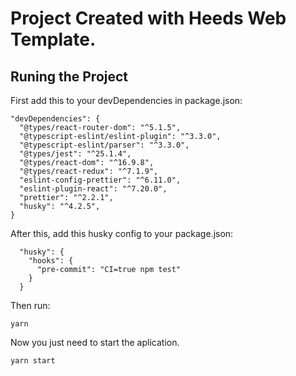 # Project Created with Heeds Web Template.

## Runing the Project

First add this to your devDependencies in package.json:

```
"devDependencies": {
  "@types/react-router-dom": "^5.1.5",
  "@typescript-eslint/eslint-plugin": "^3.3.0",
  "@typescript-eslint/parser": "^3.3.0",
  "@types/jest": "^25.1.4",
  "@types/react-dom": "^16.9.8",
  "@types/react-redux": "^7.1.9",
  "eslint-config-prettier": "^6.11.0",
  "eslint-plugin-react": "^7.20.0",
  "prettier": "^2.2.1",
  "husky": "^4.2.5",
}
```

After this, add this husky config to your package.json:

```
  "husky": {
    "hooks": {
      "pre-commit": "CI=true npm test"
    }
  }
```

Then run:

```
yarn
```

Now you just need to start the aplication.

```
yarn start
```
